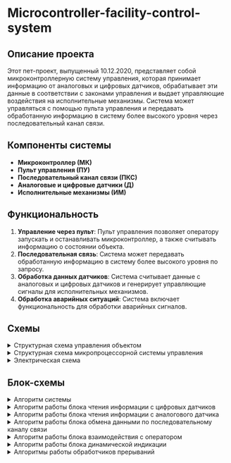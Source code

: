 # Microcontroller-facility-control-system

## Описание проекта

Этот пет-проект, выпущенный 10.12.2020, представляет собой микроконтроллерную систему управления, которая принимает информацию от аналоговых и цифровых датчиков, обрабатывает эти данные в соответствии с законами управления и выдает управляющие воздействия на исполнительные механизмы. Система может управляться с помощью пульта управления и передавать обработанную информацию в систему более высокого уровня через последовательный канал связи.

## Компоненты системы

- **Микроконтроллер (МК)**
- **Пульт управления (ПУ)**
- **Последовательный канал связи (ПКС)**
- **Аналоговые и цифровые датчики (Д)**
- **Исполнительные механизмы (ИМ)**

## Функциональность

1. **Управление через пульт**: Пульт управления позволяет оператору запускать и останавливать микроконтроллер, а также считывать информацию о состоянии объекта.
2. **Последовательная связь**: Система может передавать обработанную информацию в систему более высокого уровня по запросу.
3. **Обработка данных датчиков**: Система считывает данные с аналоговых и цифровых датчиков и генерирует управляющие сигналы для исполнительных механизмов.
4. **Обработка аварийных ситуаций**: Система включает функциональность для обработки аварийных сигналов.

## Схемы

<details><summary>Структурная схема управления объектом</summary>

![image](https://github.com/Zalesovsky/Microcontroller-facility-control-system/assets/49143456/6087a8d5-8225-480b-9e2e-1a122f183283)

</details>

<details><summary>Структурная схема микропроцессорной системы управления</summary>

![image](https://github.com/Zalesovsky/Microcontroller-facility-control-system/assets/49143456/7571795d-99ff-447d-9451-c3f3c27629b0)

- AД - аналоговый датчик;
- ДЦ - цифровой датчик;
- БП - блок питания;
- ВК - выходной канал;
- МК – микроконтроллер;
- ИС - интерфейс связи;
- ПУ - пульт управления;
- К – кнопка;
- Т – тумблер;
- АС - аварийная сигнализация;
- СИ - семисегментная индикация

</details>

<details><summary>Электрическая схема</summary>

![10](https://github.com/Zalesovsky/Microcontroller-facility-control-system/assets/49143456/8c93c36f-2274-4fe7-8f57-cf2dfa9e11a8)

</details>

## Блок-схемы

<details><summary>Алгоритм системы</summary>

Алгоритм работы микроконтроллерной системы имеет следующий вид

![image](https://github.com/Zalesovsky/Microcontroller-facility-control-system/assets/49143456/daeebfc4-15c9-4407-9b3e-22aa2148961a)

Блок «Init» выполняет начальную установку системы: настройку периферийных модулей, посылку в выходные каналы начальных значений управляющих воздействий и т. д.

Блок «Digital» реализует задачу логического управления: принимает информацию от двоичных датчиков D1, ..., Dn, вычисляет значение булевой функции f(D1, ..., Dn) в соответствии с заданием и выдает это значение в качестве управляющего сигнала O1 по соответствующему выходному каналу на исполнительный механизм.

Блок «Analog» обеспечивает прием информации с аналогового датчика A, ее преобразование в цифровую форму, сравнение со значением Q и выдачу результата в качестве управляющего сигнала O2 по соответствующему выходному каналу на исполнительный механизм.

Блок «Loop» обеспечивает циклический режим управления или остановку системы в соответствии с командой, поступающей с пульта управления.
Микропроцессорная система опрашивает двоичные датчики D1, D2, D3 и по их значениям вычисляет булеву функцию «(!D1 && D2) || D3» согласно заданию на курсовую работу. При единичном значении функции система вырабатывает выходной сигнал O1 = 1 длительностью T1 = 55 мс, при нулевом значении выходной сигнал O1 = 0 без изменений. Согласно заданию, уровень логического нуля – «0В», уровень логической единицы – «23В»; выходное напряжение – 3,3В, максимальный ток коммутации канала – 300мА.

В системе имеется также двоичный датчик аварийной ситуации D0, единичный сигнал с которого должен вызвать аварийную остановку системы в любой момент выполнения рабочего цикла программы.
Сигнал с аналогового датчика A преобразовывается в цифровые сигналы при помощи внутреннего АЦП. С выхода АЦП сформированный 12 – разрядный код N, представляющий собой целое число без знака, поступает на обработку. Полученное значение N сравнивается с константой Q, которая хранится во внутренней памяти контроллера.
В зависимости от результатов сравнения система вырабатывает двоичные управляющие воздействия: O2 (если N < Q) длительностью T2 = 89мс или (если N > Q) длительностью T3 = 21 мс.

Система обрабатывает запросы на прерывание пяти уровней:
1) запрос на прерывание по сигналу аварийного датчика IRQ0;
2) запрос на прерывание от терминала внешней ЭВМ IRQ1;
3) запрос на прерывание от таймера IRQ2 (при необходимости).
Прерывание от сигнала аварийного датчика включает на пульте управления аварийную сигнализации - звуковую с частотой 250 Гц и обеспечивает выдачу на индикацию цифрового кода N, поступающего с АЦП. После этого отключаются выходные каналы O1 и O2.

Прерывания от терминала внешней ЭВМ осуществляются при приеме последовательным каналом связи символа управления обменом «?». Приемник последовательного адаптера выставляет при этом запрос на прерывание работы основной программы с целью передачи в последовательный канал связи запрашиваемой информации. Запрашиваемая информация формируется в зависимости от принятого из канала символа. При приеме символа «D» в канал передается значение O1, при приеме символа «А»– значение O2. После загрузки в буфер передатчика последовательного адаптера запрашиваемой информации управление передается в прерванную программу.

Пульт управления должен содержать следующие элементы:
1) семисегментный индикатор для индикации кода N;
2) зуммер, на который подаются импульсы с частотой f = 250 Гц;
3) кнопку «Сброс», при нажатии на которую осуществляется установка элементов системы в начальное состояние;
4) тумблер «Остановка», опрашиваемый в конце каждого цикла выполнения программы.

</details>

<details><summary>Алгоритм работы блока чтения информации с цифровых датчиков</summary>

![image](https://github.com/Zalesovsky/Microcontroller-facility-control-system/assets/49143456/8c455da2-6b8a-49c6-bc42-d553694433d7)

Работа блока чтения информации с цифровых датчиков начинается с установки времени таймера TIM6 для формирования выходного сигнала O1. Далее, после проверки выполнения булевой функции, формируется выходной сигнал O1 и запускается таймер TIM6. После отсчета времени T1 срабатывает обработчик прерывания таймера TIM6, который завершает формирование сигнала O1. Если булева функция не выполняется, то формирование сигнала не происходит.

</details>

<details><summary>Алгоритм работы блока чтения информации с аналогового датчика</summary>

![image](https://github.com/Zalesovsky/Microcontroller-facility-control-system/assets/49143456/2db50c4d-dc40-4093-baae-32b77e2bca3b)

Работа блока чтения информации с аналогового датчика начинается с запуска АЦП и ожидания окончания преобразования. После сброса флага окончания преобразования происходит расчет измеренного напряжения (U). Далее, результат расчета (U) сравнивается с константой (Q). Если Q > N, то таймер TIM6 настраивается на время T2, иначе T3. Затем, формируется сигнал O2 и запускается таймер TIM6. После отсчета времени T2 или T3 срабатывает обработчик прерывания таймера TIM6, который завершает формирование сигнала O2.

</details>

<details><summary>Алгоритм работы блока обмена данными по последовательному каналу связи</summary>

![image](https://github.com/Zalesovsky/Microcontroller-facility-control-system/assets/49143456/23a38417-012c-41df-bc09-a1b05ffbeb06)

Обработчик прерываний интерфейса UART, который проверяет прием символа управления обменом «?» и осуществляет прием следующего символа, вызывает блок обмена данными по последовательному каналу связи. Далее, блок обмена данными проверяет на соответствие принятый символ с символами «D» или «А» и выполняет отправку текущих данных соответственно О1 или О2.

</details>

<details><summary>Алгоритм работы блока взаимодействия с оператором</summary>

![image](https://github.com/Zalesovsky/Microcontroller-facility-control-system/assets/49143456/6ef758a6-8aa5-4635-a48d-ace9c05552a9)

Основной частью блока взаимодействия с оператором является проверка тумблера при выполнении основной части программы. За реагирование на нажатие кнопки «Сброс» и начальную установку элементов системы отвечает обработчик прерываний. Также в блок взаимодействия с оператором входит аварийная сигнализация и выдача на индикацию цифрового кода N, которые описаны блоке обработки аварийных ситуаций.

</details>

<details><summary>Алгоритм работы блока динамической индикации</summary>

![Алгоритм работы блока динамической индикации](https://github.com/Zalesovsky/Microcontroller-facility-control-system/assets/49143456/02a2c285-2b32-4534-b4c0-058bf873cec8)
![Алгоритм работы обработки аварийных ситуаций](https://github.com/Zalesovsky/Microcontroller-facility-control-system/assets/49143456/ba028eb7-a2a5-4676-987c-21809754265d)

Обработка аварийных ситуаций начинается с выполнения обработчика прерываний по поступлению сигнала на микроконтроллер от аварийного датчика D0.

Обработчик прерываний вызывает блок обработки аварийных ситуаций, который завершает формирование сигналов O1 и O2, а также блокирует пины PA7 и PA8. Затем, происходит установка времени таймера TIM6. Далее пин PA2(ES) устанавливается в «0» и запускается таймер TIM6 для формирования аварийного сигнала. Таймер TIM14 запускается для выдачи на индикацию цифрового кода N (динамическая индикация). После обработки аварийной ситуации микроконтроллер ожидает нажатия кнопки «Сброс».

Блок обработки динамической индикации определяет цифру текущего разряда, которую необходимо отобразить, включает необходимые пины для сегментов светодиодного индикатора и текущего разряда.

</details>

<details><summary>Алгоритмы работы обработчиков прерываний</summary>


В работе системы участвует 4 обработчика прерываний: обработчик прерываний поступления сигнала от аварийного датчика, обработчик прерываний поступления данных от ЭВМ, обработчики прерываний окончания счет таймеров TIM6 и TIM14.
Обработчик прерываний аварийного датчика устанавливает флаг принятия сигнала аварийной ситуации и вызывает блок обработки аварийных ситуаций.

<details><summary>Алгоритм работы обработчика прерываний аварийного датчика</summary>

![image](https://github.com/Zalesovsky/Microcontroller-facility-control-system/assets/49143456/a05169e1-2cad-4dcd-a0d9-cb6f85b192ea)

</details>

Обработчик прерываний поступления данных от ЭВМ проверяет, был ли принят символа управления обменом «?», вызывает блок обработки данных UART и сбрасывает символ управления обменом, иначе считывает принятый байт.

<details><summary>Алгоритм работы обработчика прерываний UART приемника</summary>

![image](https://github.com/Zalesovsky/Microcontroller-facility-control-system/assets/49143456/d4e8b62e-360c-4987-ab66-7215d1cb46bd)

</details>

Обработчик прерываний таймера TIM6 проверяет установлен ли пин PA7(O1) или PA8(O2) в «0», устанавливает соответственно PA7(O1) или PA8(O2) в «1» и включает таймер. Затем, проверяет установлен ли флаг аварийной ситуации и инвертирует состояние пина PA2(ES) – формирует сигналы аварийной ситуации.

<details><summary>Алгоритм работы обработчика прерываний таймера TIM6</summary>

![image](https://github.com/Zalesovsky/Microcontroller-facility-control-system/assets/49143456/8c3a4d53-5489-4524-bf26-e40d439a8d04)

</details>

Обработчик прерываний таймера TIM14 переключает разряд индикатора, который отображается в данный момент времени и вызывает блок динамической индикации.

<details><summary>Алгоритм работы обработчика прерываний таймера TIM14</summary>

![image](https://github.com/Zalesovsky/Microcontroller-facility-control-system/assets/49143456/d8511d9e-d70e-4908-bf23-e03f24b3bdfa)

</details>

</details>





